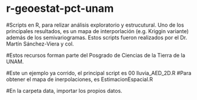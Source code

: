 # r-geoestat-pct-unam
#Scripts en R, para relizar análisis exploratorio y estrucutural. Uno de los principales resultados, es un mapa de interporlación (e.g. Kriggin variante) además de los semivariogramas. Estos scripts fueron realizados por el Dr. Martín Sánchez-Viera y col.

#Estos recursos forman parte del Posgrado de Ciencias de la Tierra de la UNAM.

#Este un ejemplo ya corrido, el principal script es 00 lluvia_AED_2D.R
#Para obtener el mapa de inerpolaciones, es EstimacionEspacial.R

#En la carpeta data, importar los propios datos.
